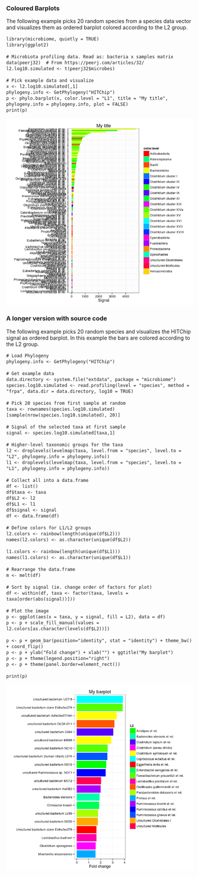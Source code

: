 ### Coloured Barplots

The following example picks 20 random species from a species data vector
and visualizes them as ordered barplot colored according to the L2
group.

    library(microbiome, quietly = TRUE)
    library(ggplot2)

    # Microbiota profiling data. Read as: bacteria x samples matrix
    data(peerj32)  # From https://peerj.com/articles/32/
    l2.log10.simulated <- t(peerj32$microbes)

    # Pick example data and visualize
    x <- l2.log10.simulated[,1]
    phylogeny.info <- GetPhylogeny("HITChip")
    p <- phylo.barplot(x, color.level = "L1", title = "My title", phylogeny.info = phylogeny.info, plot = FALSE)
    print(p)

![](figure/barplot-1.png)

### A longer version with source code

The following example picks 20 random species and visualizes the HITChip
signal as ordered barplot. In this example the bars are colored
according to the L2 group.

    # Load Phylogeny
    phylogeny.info <- GetPhylogeny("HITChip")

    # Get example data 
    data.directory <- system.file("extdata", package = "microbiome")
    species.log10.simulated <- read.profiling(level = "species", method = "frpa", data.dir = data.directory, log10 = TRUE)  

    # Pick 20 species from first sample at random
    taxa <- rownames(species.log10.simulated)[sample(nrow(species.log10.simulated), 20)]

    # Signal of the selected taxa at first sample
    signal <- species.log10.simulated[taxa,1]

    # Higher-level taxonomic groups for the taxa
    l2 <- droplevels(levelmap(taxa, level.from = "species", level.to = "L2", phylogeny.info = phylogeny.info))
    l1 <- droplevels(levelmap(taxa, level.from = "species", level.to = "L1", phylogeny.info = phylogeny.info))

    # Collect all into a data.frame
    df <- list()
    df$taxa <- taxa
    df$L2 <- l2
    df$L1 <- l1
    df$signal <- signal
    df <- data.frame(df)

    # Define colors for L1/L2 groups
    l2.colors <- rainbow(length(unique(df$L2)))
    names(l2.colors) <- as.character(unique(df$L2))

    l1.colors <- rainbow(length(unique(df$L1)))
    names(l1.colors) <- as.character(unique(df$L1))

    # Rearrange the data.frame
    m <- melt(df)

    # Sort by signal (ie. change order of factors for plot)
    df <- within(df, taxa <- factor(taxa, levels = taxa[order(abs(signal))]))

    # Plot the image
    p <- ggplot(aes(x = taxa, y = signal, fill = L2), data = df) 
    p <- p + scale_fill_manual(values = l2.colors[as.character(levels(df$L2))])

    p <- p + geom_bar(position="identity", stat = "identity") + theme_bw() + coord_flip()
    p <- p + ylab("Fold change") + xlab("") + ggtitle("My barplot")
    p <- p + theme(legend.position="right")
    p <- p + theme(panel.border=element_rect())

    print(p)

![](figure/barplot-example2-1.png)
